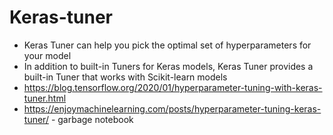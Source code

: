 # Keras-tuner
* Keras Tuner can help you pick the optimal set of hyperparameters for your model
* In addition to built-in Tuners for Keras models, Keras Tuner provides a built-in Tuner that works with Scikit-learn models
* https://blog.tensorflow.org/2020/01/hyperparameter-tuning-with-keras-tuner.html
* https://enjoymachinelearning.com/posts/hyperparameter-tuning-keras-tuner/ - garbage notebook
